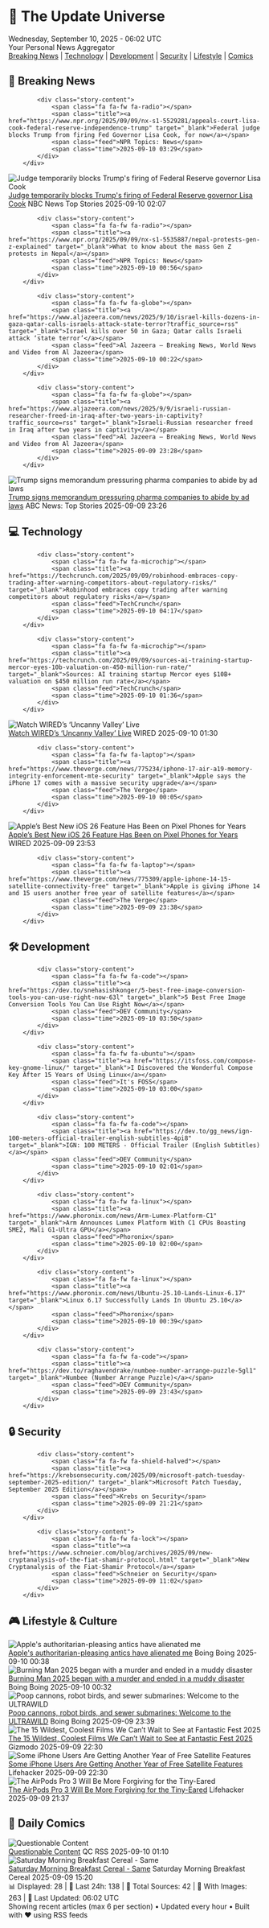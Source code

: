 <!-- Processing 54 RSS feeds at 2025-09-10 06:02:30 UTC -->
<!-- Processing: XKCD -->
<!-- Processing: Penny Arcade -->
<!-- Processing: Poorly Drawn Lines -->
<!-- Processing: Garfield -->
<!-- Processing: Cyanide & Happiness -->
<!-- Processing: Dinosaur Comics -->
<!-- Processing: CNN Top Stories -->
<!-- Processing: BBC World News -->
<!-- Processing: BBC Breaking News -->
<!-- Processing: Associated Press Breaking -->
<!-- Processing: WIRED -->
<!-- Processing: Slashdot -->
<!-- Processing: Lobsters Python -->
<!-- Processing: StackOverflow Blog -->
<!-- Processing: OMG! Ubuntu -->
<!-- Processing: DistroWatch -->
<!-- Processing: GitHub Blog -->
<!-- Processing: InfoQ -->
<!-- Processing: Martin Fowler -->
<!-- Processing: Coding Horror -->
<!-- Processing: The Pragmatic Engineer -->
<!-- Processing: Kotaku -->
<!-- Processing: Krebs on Security -->
<!-- Generated 1 new posts out of 23 feeds processed -->
<div class="newspaper-header">
    <h1 class="newspaper-title">📰 The Update Universe</h1>
    <div class="newspaper-date">Wednesday, September 10, 2025 - 06:02 UTC</div>
    <div class="newspaper-subtitle">Your Personal News Aggregator</div>
</div>

<div class="newspaper-nav">
    <a href="#breaking">Breaking News</a> |
    <a href="#tech">Technology</a> |
    <a href="#dev">Development</a> |
    <a href="#security">Security</a> |
    <a href="#lifestyle">Lifestyle</a> |
    <a href="#webcomics">Comics</a>
</div>

<div class="news-section breaking-news" id="breaking">
<h2 class="section-header">🚨 Breaking News</h2>
<div class="stories-container">
<div class="story">
            
            <div class="story-content">
                <span class="fa fa-fw fa-radio"></span>
                <span class="title"><a href="https://www.npr.org/2025/09/09/nx-s1-5529281/appeals-court-lisa-cook-federal-reserve-independence-trump" target="_blank">Federal judge blocks Trump from firing Fed Governor Lisa Cook, for now</a></span>
                <span class="feed">NPR Topics: News</span>
                <span class="time">2025-09-10 03:29</span>
            </div>
        </div>
<div class="story">
            <img src="https://media-cldnry.s-nbcnews.com/image/upload/t_fit_1500w/rockcms/2025-08/250826-lisa-cook-rs-ef348f.jpg" alt="Judge temporarily blocks Trump&#x27;s firing of Federal Reserve governor Lisa Cook" class="story-image" loading="lazy" onerror="this.style.display='none'">
            <div class="story-content">
                <span class="fa fa-fw fa-broadcast-tower"></span>
                <span class="title"><a href="https://www.nbcnews.com/politics/trump-administration/judge-temporarily-blocks-trumps-firing-lisa-cook-federal-reserve-rcna230241" target="_blank">Judge temporarily blocks Trump&#x27;s firing of Federal Reserve governor Lisa Cook</a></span>
                <span class="feed">NBC News Top Stories</span>
                <span class="time">2025-09-10 02:07</span>
            </div>
        </div>
<div class="story">
            
            <div class="story-content">
                <span class="fa fa-fw fa-radio"></span>
                <span class="title"><a href="https://www.npr.org/2025/09/09/nx-s1-5535887/nepal-protests-gen-z-explained" target="_blank">What to know about the mass Gen Z protests in Nepal</a></span>
                <span class="feed">NPR Topics: News</span>
                <span class="time">2025-09-10 00:56</span>
            </div>
        </div>
<div class="story">
            
            <div class="story-content">
                <span class="fa fa-fw fa-globe"></span>
                <span class="title"><a href="https://www.aljazeera.com/news/2025/9/10/israel-kills-dozens-in-gaza-qatar-calls-israels-attack-state-terror?traffic_source=rss" target="_blank">Israel kills over 50 in Gaza; Qatar calls Israeli attack ‘state terror’</a></span>
                <span class="feed">Al Jazeera – Breaking News, World News and Video from Al Jazeera</span>
                <span class="time">2025-09-10 00:22</span>
            </div>
        </div>
<div class="story">
            
            <div class="story-content">
                <span class="fa fa-fw fa-globe"></span>
                <span class="title"><a href="https://www.aljazeera.com/news/2025/9/9/israeli-russian-researcher-freed-in-iraq-after-two-years-in-captivity?traffic_source=rss" target="_blank">Israeli-Russian researcher freed in Iraq after two years in captivity</a></span>
                <span class="feed">Al Jazeera – Breaking News, World News and Video from Al Jazeera</span>
                <span class="time">2025-09-09 23:28</span>
            </div>
        </div>
<div class="story">
            <img src="https://s.abcnews.com/images/US/kennedy-hearing-14-ap-gmh-250904_1756996780743_hpMain_4x3t_384.jpg" alt="Trump signs memorandum pressuring pharma companies to abide by ad laws" class="story-image" loading="lazy" onerror="this.style.display='none'">
            <div class="story-content">
                <span class="fa fa-fw fa-tv"></span>
                <span class="title"><a href="https://abcnews.go.com/Politics/trump-signs-memorandum-pressuring-pharma-companies-abide-ad/story?id=125404162" target="_blank">Trump signs memorandum pressuring pharma companies to abide by ad laws</a></span>
                <span class="feed">ABC News: Top Stories</span>
                <span class="time">2025-09-09 23:26</span>
            </div>
        </div>
</div>
</div>
<div class="news-section tech-news" id="tech">
<h2 class="section-header">💻 Technology</h2>
<div class="stories-container">
<div class="story">
            
            <div class="story-content">
                <span class="fa fa-fw fa-microchip"></span>
                <span class="title"><a href="https://techcrunch.com/2025/09/09/robinhood-embraces-copy-trading-after-warning-competitors-about-regulatory-risks/" target="_blank">Robinhood embraces copy trading after warning competitors about regulatory risks</a></span>
                <span class="feed">TechCrunch</span>
                <span class="time">2025-09-10 04:17</span>
            </div>
        </div>
<div class="story">
            
            <div class="story-content">
                <span class="fa fa-fw fa-microchip"></span>
                <span class="title"><a href="https://techcrunch.com/2025/09/09/sources-ai-training-startup-mercor-eyes-10b-valuation-on-450-million-run-rate/" target="_blank">Sources: AI training startup Mercor eyes $10B+ valuation on $450 million run rate</a></span>
                <span class="feed">TechCrunch</span>
                <span class="time">2025-09-10 01:36</span>
            </div>
        </div>
<div class="story">
            <img src="https://media.wired.com/photos/67194d3ac6e04fef4b6ba5f1/master/pass/Uncanny-Valley-Podcast-Artwork.jpg" alt="Watch WIRED’s ‘Uncanny Valley’ Live" class="story-image" loading="lazy" onerror="this.style.display='none'">
            <div class="story-content">
                <span class="fa fa-fw fa-bolt"></span>
                <span class="title"><a href="https://www.wired.com/story/uncanny-valley-live-show-san-francisco/" target="_blank">Watch WIRED’s ‘Uncanny Valley’ Live</a></span>
                <span class="feed">WIRED</span>
                <span class="time">2025-09-10 01:30</span>
            </div>
        </div>
<div class="story">
            
            <div class="story-content">
                <span class="fa fa-fw fa-laptop"></span>
                <span class="title"><a href="https://www.theverge.com/news/775234/iphone-17-air-a19-memory-integrity-enforcement-mte-security" target="_blank">Apple says the iPhone 17 comes with a massive security upgrade</a></span>
                <span class="feed">The Verge</span>
                <span class="time">2025-09-10 00:05</span>
            </div>
        </div>
<div class="story">
            <img src="https://media.wired.com/photos/68bf5d9c38f0968393a2d235/master/pass/Apple-Best-Feature-Has-Been-on-Android-Gear.jpg" alt="Apple’s Best New iOS 26 Feature Has Been on Pixel Phones for Years" class="story-image" loading="lazy" onerror="this.style.display='none'">
            <div class="story-content">
                <span class="fa fa-fw fa-bolt"></span>
                <span class="title"><a href="https://www.wired.com/story/apple-call-screening-ios-26-has-been-on-pixel-for-years/" target="_blank">Apple’s Best New iOS 26 Feature Has Been on Pixel Phones for Years</a></span>
                <span class="feed">WIRED</span>
                <span class="time">2025-09-09 23:53</span>
            </div>
        </div>
<div class="story">
            
            <div class="story-content">
                <span class="fa fa-fw fa-laptop"></span>
                <span class="title"><a href="https://www.theverge.com/news/775309/apple-iphone-14-15-satellite-connectivity-free" target="_blank">Apple is giving iPhone 14 and 15 users another free year of satellite features</a></span>
                <span class="feed">The Verge</span>
                <span class="time">2025-09-09 23:38</span>
            </div>
        </div>
</div>
</div>
<div class="news-section dev-news" id="dev">
<h2 class="section-header">🛠️ Development</h2>
<div class="stories-container">
<div class="story">
            
            <div class="story-content">
                <span class="fa fa-fw fa-code"></span>
                <span class="title"><a href="https://dev.to/snehasishkonger/5-best-free-image-conversion-tools-you-can-use-right-now-63l" target="_blank">5 Best Free Image Conversion Tools You Can Use Right Now</a></span>
                <span class="feed">DEV Community</span>
                <span class="time">2025-09-10 03:50</span>
            </div>
        </div>
<div class="story">
            
            <div class="story-content">
                <span class="fa fa-fw fa-ubuntu"></span>
                <span class="title"><a href="https://itsfoss.com/compose-key-gnome-linux/" target="_blank">I Discovered the Wonderful Compose Key After 15 Years of Using Linux</a></span>
                <span class="feed">It's FOSS</span>
                <span class="time">2025-09-10 03:00</span>
            </div>
        </div>
<div class="story">
            
            <div class="story-content">
                <span class="fa fa-fw fa-code"></span>
                <span class="title"><a href="https://dev.to/gg_news/ign-100-meters-official-trailer-english-subtitles-4pi8" target="_blank">IGN: 100 METERS - Official Trailer (English Subtitles)</a></span>
                <span class="feed">DEV Community</span>
                <span class="time">2025-09-10 02:01</span>
            </div>
        </div>
<div class="story">
            
            <div class="story-content">
                <span class="fa fa-fw fa-linux"></span>
                <span class="title"><a href="https://www.phoronix.com/news/Arm-Lumex-Platform-C1" target="_blank">Arm Announces Lumex Platform With C1 CPUs Boasting SME2, Mali G1-Ultra GPU</a></span>
                <span class="feed">Phoronix</span>
                <span class="time">2025-09-10 02:00</span>
            </div>
        </div>
<div class="story">
            
            <div class="story-content">
                <span class="fa fa-fw fa-linux"></span>
                <span class="title"><a href="https://www.phoronix.com/news/Ubuntu-25.10-Lands-Linux-6.17" target="_blank">Linux 6.17 Successfully Lands In Ubuntu 25.10</a></span>
                <span class="feed">Phoronix</span>
                <span class="time">2025-09-10 00:39</span>
            </div>
        </div>
<div class="story">
            
            <div class="story-content">
                <span class="fa fa-fw fa-code"></span>
                <span class="title"><a href="https://dev.to/raghavendrake/numbee-number-arrange-puzzle-5gl1" target="_blank">Numbee (Number Arrange Puzzle)</a></span>
                <span class="feed">DEV Community</span>
                <span class="time">2025-09-09 23:43</span>
            </div>
        </div>
</div>
</div>
<div class="news-section security-news" id="security">
<h2 class="section-header">🔒 Security</h2>
<div class="stories-container">
<div class="story">
            
            <div class="story-content">
                <span class="fa fa-fw fa-shield-halved"></span>
                <span class="title"><a href="https://krebsonsecurity.com/2025/09/microsoft-patch-tuesday-september-2025-edition/" target="_blank">Microsoft Patch Tuesday, September 2025 Edition</a></span>
                <span class="feed">Krebs on Security</span>
                <span class="time">2025-09-09 21:21</span>
            </div>
        </div>
<div class="story">
            
            <div class="story-content">
                <span class="fa fa-fw fa-lock"></span>
                <span class="title"><a href="https://www.schneier.com/blog/archives/2025/09/new-cryptanalysis-of-the-fiat-shamir-protocol.html" target="_blank">New Cryptanalysis of the Fiat-Shamir Protocol</a></span>
                <span class="feed">Schneier on Security</span>
                <span class="time">2025-09-09 11:02</span>
            </div>
        </div>
</div>
</div>
<div class="news-section lifestyle-news" id="lifestyle">
<h2 class="section-header">🎮 Lifestyle & Culture</h2>
<div class="stories-container">
<div class="story">
            <img src="https://i0.wp.com/boingboing.net/wp-content/uploads/2025/09/ipp.jpg?fit=1080%2C612&amp;quality=60&amp;ssl=1" alt="Apple&#x27;s authoritarian-pleasing antics have alienated me" class="story-image" loading="lazy" onerror="this.style.display='none'">
            <div class="story-content">
                <span class="fa fa-fw fa-arrow-right"></span>
                <span class="title"><a href="https://boingboing.net/2025/09/09/apples-authoritarian-pleasing-antics-have-alienated-me.html" target="_blank">Apple&#x27;s authoritarian-pleasing antics have alienated me</a></span>
                <span class="feed">Boing Boing</span>
                <span class="time">2025-09-10 00:38</span>
            </div>
        </div>
<div class="story">
            <img src="https://i0.wp.com/boingboing.net/wp-content/uploads/2025/09/mud.jpg?fit=1200%2C801&amp;quality=60&amp;ssl=1" alt="Burning Man 2025 began with a murder and ended in a muddy disaster" class="story-image" loading="lazy" onerror="this.style.display='none'">
            <div class="story-content">
                <span class="fa fa-fw fa-arrow-right"></span>
                <span class="title"><a href="https://boingboing.net/2025/09/09/burning-man-2025-began-with-a-murder-and-ended-in-a-muddy-disaster.html" target="_blank">Burning Man 2025 began with a murder and ended in a muddy disaster</a></span>
                <span class="feed">Boing Boing</span>
                <span class="time">2025-09-10 00:32</span>
            </div>
        </div>
<div class="story">
            <img src="https://i0.wp.com/boingboing.net/wp-content/uploads/2025/09/Cover-inset-from-ULTRAWILD_2C-Steve-Mushin.-Used-w.jpg?fit=1080%2C607&amp;quality=60&amp;ssl=1" alt="Poop cannons, robot birds, and sewer submarines: Welcome to the ULTRAWILD" class="story-image" loading="lazy" onerror="this.style.display='none'">
            <div class="story-content">
                <span class="fa fa-fw fa-arrow-right"></span>
                <span class="title"><a href="https://boingboing.net/2025/09/09/poop-cannons-robot-birds-and-sewer-submarines-welcome-to-the-ultrawild.html" target="_blank">Poop cannons, robot birds, and sewer submarines: Welcome to the ULTRAWILD</a></span>
                <span class="feed">Boing Boing</span>
                <span class="time">2025-09-09 23:39</span>
            </div>
        </div>
<div class="story">
            <img src="https://gizmodo.com/app/uploads/2025/09/Dolly-Fantastic-Fest.jpg" alt="The 15 Wildest, Coolest Films We Can’t Wait to See at Fantastic Fest 2025" class="story-image" loading="lazy" onerror="this.style.display='none'">
            <div class="story-content">
                <span class="fa fa-fw fa-computer"></span>
                <span class="title"><a href="https://gizmodo.com/the-15-wildest-coolest-films-we-cant-wait-to-see-at-fantastic-fest-2025-2000654109" target="_blank">The 15 Wildest, Coolest Films We Can’t Wait to See at Fantastic Fest 2025</a></span>
                <span class="feed">Gizmodo</span>
                <span class="time">2025-09-09 22:30</span>
            </div>
        </div>
<div class="story">
            <img src="https://lifehacker.com/imagery/articles/01K4R5ZD4S8VYSR3P7E2AEP1WR/hero-image.jpg" alt="Some iPhone Users Are Getting Another Year of Free Satellite Features" class="story-image" loading="lazy" onerror="this.style.display='none'">
            <div class="story-content">
                <span class="fa fa-fw fa-life-ring"></span>
                <span class="title"><a href="https://lifehacker.com/tech/apple-iphone-users-getting-another-year-of-free-satellite-features?utm_medium=RSS" target="_blank">Some iPhone Users Are Getting Another Year of Free Satellite Features</a></span>
                <span class="feed">Lifehacker</span>
                <span class="time">2025-09-09 22:30</span>
            </div>
        </div>
<div class="story">
            <img src="https://lifehacker.com/imagery/articles/01K4R1GXFH9KM25HFPWY066R2H/hero-image.jpg" alt="The AirPods Pro 3 Will Be More Forgiving for the Tiny-Eared" class="story-image" loading="lazy" onerror="this.style.display='none'">
            <div class="story-content">
                <span class="fa fa-fw fa-life-ring"></span>
                <span class="title"><a href="https://lifehacker.com/tech/airpods-pro-3-are-more-forgiving-for-the-tine-eared?utm_medium=RSS" target="_blank">The AirPods Pro 3 Will Be More Forgiving for the Tiny-Eared</a></span>
                <span class="feed">Lifehacker</span>
                <span class="time">2025-09-09 21:37</span>
            </div>
        </div>
</div>
</div>
<div class="news-section webcomics-section" id="webcomics">
<h2 class="section-header">🎨 Daily Comics</h2>
<div class="stories-container">
<div class="story">
            <img src="http://www.questionablecontent.net/comics/5654.png" alt="Questionable Content" class="story-image" loading="lazy" onerror="this.style.display='none'">
            <div class="story-content">
                <span class="fa fa-fw fa-music"></span>
                <span class="title"><a href="http://questionablecontent.net/view.php?comic=5654" target="_blank">Questionable Content</a></span>
                <span class="feed">QC RSS</span>
                <span class="time">2025-09-10 01:10</span>
            </div>
        </div>
<div class="story">
            <img src="https://www.smbc-comics.com/comics/1757395025-20250909.png" alt="Saturday Morning Breakfast Cereal - Same" class="story-image" loading="lazy" onerror="this.style.display='none'">
            <div class="story-content">
                <span class="fa fa-fw fa-smile"></span>
                <span class="title"><a href="https://www.smbc-comics.com/comic/same-2" target="_blank">Saturday Morning Breakfast Cereal - Same</a></span>
                <span class="feed">Saturday Morning Breakfast Cereal</span>
                <span class="time">2025-09-09 15:20</span>
            </div>
        </div>
</div>
</div>

<div class="newspaper-footer">
    <div class="stats">
        📊 Displayed: 28 | 📅 Last 24h: 138 | 📡 Total Sources: 42 | 📸 With Images: 263 |
        🔄 Last Updated: 06:02 UTC
    </div>
    <div class="footer-note">
        Showing recent articles (max 6 per section) • Updated every hour • Built with ❤️ using RSS feeds
    </div>
</div>

